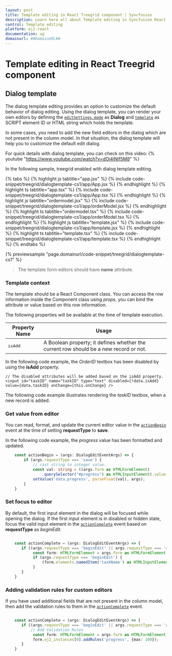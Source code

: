 ```yaml
---
layout: post
title: Template editing in React Treegrid component | Syncfusion
description: Learn here all about Template editing in Syncfusion React Treegrid component of Syncfusion Essential JS 2 and more.
control: Template editing 
platform: ej2-react
documentation: ug
domainurl: ##DomainURL##
---
```


# Template editing in React Treegrid component

## Dialog template

The dialog template editing provides an option to customize the default behavior of dialog editing. Using the dialog template, you can render your own editors by defining the [`editSettings.mode`](https://ej2.syncfusion.com/react/documentation/api/treegrid/editSettingsModel/#mode) as **Dialog** and [`template`](https://ej2.syncfusion.com/react/documentation/api/treegrid/editSettingsModel/#template) as SCRIPT element ID or HTML string which holds the template.

In some cases, you need to add the new field editors in the dialog which are not present in the column model. In that situation, the dialog template will help you to customize the default edit dialog.

For quick details with dialog template, you can check on this video:
{% youtube "https://www.youtube.com/watch?v=dOi4iNIf5M8" %}

In the following sample, treegrid enabled with dialog template editing.

{% tabs %}
{% highlight js tabtitle="app.jsx" %}
{% include code-snippet/treegrid/dialogtemplate-cs1/app/App.jsx %}
{% endhighlight %}
{% highlight ts tabtitle="app.tsx" %}
{% include code-snippet/treegrid/dialogtemplate-cs1/app/App.tsx %}
{% endhighlight %}
{% highlight js tabtitle="ordermodel.jsx" %}
{% include code-snippet/treegrid/dialogtemplate-cs1/app/orderModel.jsx %}
{% endhighlight %}
{% highlight ts tabtitle="ordermodel.tsx" %}
{% include code-snippet/treegrid/dialogtemplate-cs1/app/orderModel.tsx %}
{% endhighlight %}
{% highlight js tabtitle="template.jsx" %}
{% include code-snippet/treegrid/dialogtemplate-cs1/app/template.jsx %}
{% endhighlight %}
{% highlight ts tabtitle="template.tsx" %}
{% include code-snippet/treegrid/dialogtemplate-cs1/app/template.tsx %}
{% endhighlight %}
{% endtabs %}

 {% previewsample "page.domainurl/code-snippet/treegrid/dialogtemplate-cs1" %}

> The template form editors should have **name** attribute.

### Template context

The template should be a React Component class. You can access the row information inside the Component class using *props*, you can bind the attribute or value based on this row information.

The following properties will be available at the time of template execution.

| Property Name | Usage |
|---------------|-------|
| <kbd>isAdd</kbd> | A Boolean property; it defines whether the current row should be a new record or not. |

In the following code example, the *OrderID* textbox has been disabled by using the **isAdd** property.

```
// The disabled attributes will be added based on the isAdd property.
<input id="taskID" name="taskID" type="text" disabled={!data.isAdd} value={data.taskID} onChange={this.onChange} />

```

The following code example illustrates rendering the *taskID* textbox, when a new record is added.

### Get value from editor

You can read, format, and update the current editor value in the [`actionBegin`](https://ej2.syncfusion.com/react/documentation/api/treegrid/#actionbegin) event at the time of setting **requestType** to **save**.

In the following code example, the *progress* value has been formatted and updated.

```ts
    const actionBegin = (args: DialogEditEventArgs) => {
        if (args.requestType === 'save') {
            // cast string to integer value.
            const val: string = ((args.form as HTMLFormElement)
                .querySelector("#progress") as HTMLInputElement).value;
            setValue('data.progress', parseFloat(val), args);
        }
    }

```

### Set focus to editor

By default, the first input element in the dialog will be focused while opening the dialog. If the first input element is in disabled or hidden state, focus the valid input element in the [`actionComplete`](https://ej2.syncfusion.com/react/documentation/api/treegrid/#actioncomplete) event based on **requestType** as *beginEdit*.

```ts

    const actionComplete = (args: DialogEditEventArgs) => {
       if ((args.requestType === 'beginEdit' || args.requestType === 'add')) {
            const form: HTMLFormElement = args.form as HTMLFormElement;
            if (args.requestType === 'beginEdit') {
                (form.elements.namedItem('taskName') as HTMLInputElement).focus();
            }
       }
    }

```

### Adding validation rules for custom editors

If you have used additional fields that are not present in the column model, then add the validation rules to them in the [`actionComplete`](https://ej2.syncfusion.com/react/documentation/api/treegrid/#actioncomplete) event.

```ts

    const actionComplete = (args: DialogEditEventArgs) => {
       if ((args.requestType === 'beginEdit' || args.requestType === 'add')) {
           // Add Validation Rules
            const form: HTMLFormElement = args.form as HTMLFormElement;
            form.ej2_instances[0].addRules('progress', {max: 100});
       }
    }


```